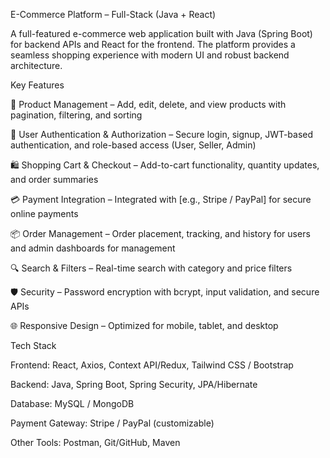 E-Commerce Platform – Full-Stack (Java + React)

A full-featured e-commerce web application built with Java (Spring Boot) for backend APIs and React for the frontend. The platform provides a seamless shopping experience with modern UI and robust backend architecture.

Key Features

🛒 Product Management – Add, edit, delete, and view products with pagination, filtering, and sorting

👤 User Authentication & Authorization – Secure login, signup, JWT-based authentication, and role-based access (User, Seller, Admin)

🛍️ Shopping Cart & Checkout – Add-to-cart functionality, quantity updates, and order summaries

💳 Payment Integration – Integrated with [e.g., Stripe / PayPal] for secure online payments

📦 Order Management – Order placement, tracking, and history for users and admin dashboards for management

🔍 Search & Filters – Real-time search with category and price filters

🛡️ Security – Password encryption with bcrypt, input validation, and secure APIs

🌐 Responsive Design – Optimized for mobile, tablet, and desktop

Tech Stack

Frontend: React, Axios, Context API/Redux, Tailwind CSS / Bootstrap

Backend: Java, Spring Boot, Spring Security, JPA/Hibernate

Database: MySQL / MongoDB

Payment Gateway: Stripe / PayPal (customizable)

Other Tools: Postman, Git/GitHub, Maven
